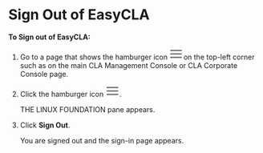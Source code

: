 # Sign Out of EasyCLA

**To Sign out of EasyCLA:**

1. Go to a page that shows the hamburger icon ![Hamburger](<../../.gitbook/assets/hamburger icon.png>)on the top-left corner such as on the main CLA Management Console or CLA Corporate Console page.
2.  Click the hamburger icon ![](<../../.gitbook/assets/hamburger icon.png>).

    THE LINUX FOUNDATION pane appears.
3.  Click **Sign Out**.

    You are signed out and the sign-in page appears.
